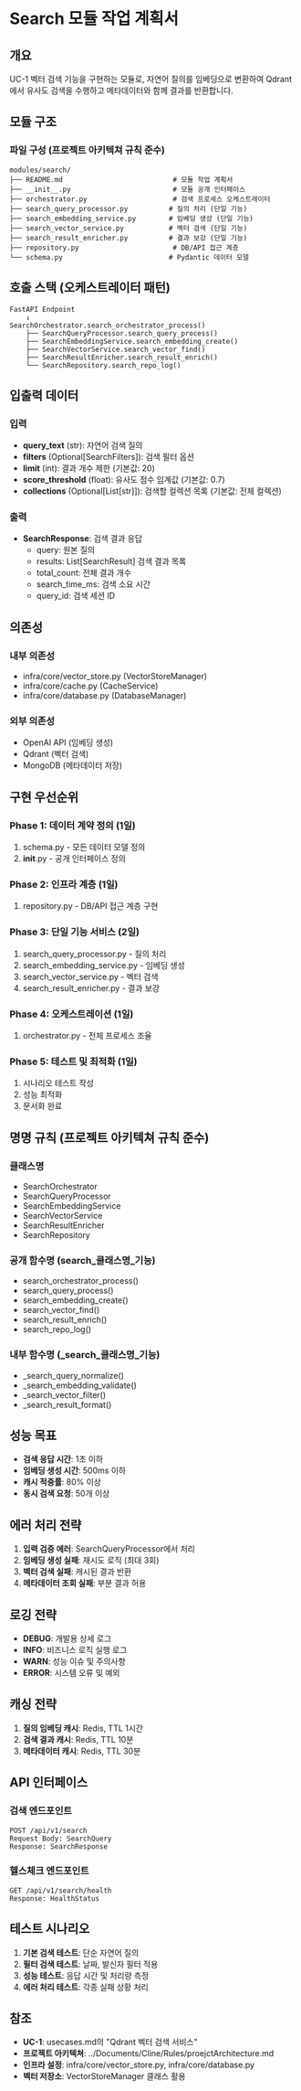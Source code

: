# Search 모듈 작업 계획서

## 개요
UC-1 벡터 검색 기능을 구현하는 모듈로, 자연어 질의를 임베딩으로 변환하여 Qdrant에서 유사도 검색을 수행하고 메타데이터와 함께 결과를 반환합니다.

## 모듈 구조

### 파일 구성 (프로젝트 아키텍쳐 규칙 준수)
```
modules/search/
├── README.md                           # 모듈 작업 계획서
├── __init__.py                         # 모듈 공개 인터페이스
├── orchestrator.py                     # 검색 프로세스 오케스트레이터
├── search_query_processor.py          # 질의 처리 (단일 기능)
├── search_embedding_service.py        # 임베딩 생성 (단일 기능)
├── search_vector_service.py           # 벡터 검색 (단일 기능)
├── search_result_enricher.py          # 결과 보강 (단일 기능)
├── repository.py                       # DB/API 접근 계층
└── schema.py                          # Pydantic 데이터 모델
```

## 호출 스택 (오케스트레이터 패턴)

```
FastAPI Endpoint
    ↓
SearchOrchestrator.search_orchestrator_process()
    ├── SearchQueryProcessor.search_query_process()
    ├── SearchEmbeddingService.search_embedding_create()
    ├── SearchVectorService.search_vector_find()
    ├── SearchResultEnricher.search_result_enrich()
    └── SearchRepository.search_repo_log()
```

## 입출력 데이터

### 입력
- **query_text** (str): 자연어 검색 질의
- **filters** (Optional[SearchFilters]): 검색 필터 옵션
- **limit** (int): 결과 개수 제한 (기본값: 20)
- **score_threshold** (float): 유사도 점수 임계값 (기본값: 0.7)
- **collections** (Optional[List[str]]): 검색할 컬렉션 목록 (기본값: 전체 컬렉션)

### 출력
- **SearchResponse**: 검색 결과 응답
  - query: 원본 질의
  - results: List[SearchResult] 검색 결과 목록
  - total_count: 전체 결과 개수
  - search_time_ms: 검색 소요 시간
  - query_id: 검색 세션 ID

## 의존성

### 내부 의존성
- infra/core/vector_store.py (VectorStoreManager)
- infra/core/cache.py (CacheService)
- infra/core/database.py (DatabaseManager)

### 외부 의존성
- OpenAI API (임베딩 생성)
- Qdrant (벡터 검색)
- MongoDB (메타데이터 저장)

## 구현 우선순위

### Phase 1: 데이터 계약 정의 (1일)
1. schema.py - 모든 데이터 모델 정의
2. __init__.py - 공개 인터페이스 정의

### Phase 2: 인프라 계층 (1일)
1. repository.py - DB/API 접근 계층 구현

### Phase 3: 단일 기능 서비스 (2일)
1. search_query_processor.py - 질의 처리
2. search_embedding_service.py - 임베딩 생성
3. search_vector_service.py - 벡터 검색
4. search_result_enricher.py - 결과 보강

### Phase 4: 오케스트레이션 (1일)
1. orchestrator.py - 전체 프로세스 조율

### Phase 5: 테스트 및 최적화 (1일)
1. 시나리오 테스트 작성
2. 성능 최적화
3. 문서화 완료

## 명명 규칙 (프로젝트 아키텍쳐 규칙 준수)

### 클래스명
- SearchOrchestrator
- SearchQueryProcessor
- SearchEmbeddingService
- SearchVectorService
- SearchResultEnricher
- SearchRepository

### 공개 함수명 (search_클래스명_기능)
- search_orchestrator_process()
- search_query_process()
- search_embedding_create()
- search_vector_find()
- search_result_enrich()
- search_repo_log()

### 내부 함수명 (_search_클래스명_기능)
- _search_query_normalize()
- _search_embedding_validate()
- _search_vector_filter()
- _search_result_format()

## 성능 목표

- **검색 응답 시간**: 1초 이하
- **임베딩 생성 시간**: 500ms 이하
- **캐시 적중률**: 80% 이상
- **동시 검색 요청**: 50개 이상

## 에러 처리 전략

1. **입력 검증 에러**: SearchQueryProcessor에서 처리
2. **임베딩 생성 실패**: 재시도 로직 (최대 3회)
3. **벡터 검색 실패**: 캐시된 결과 반환
4. **메타데이터 조회 실패**: 부분 결과 허용

## 로깅 전략

- **DEBUG**: 개발용 상세 로그
- **INFO**: 비즈니스 로직 실행 로그
- **WARN**: 성능 이슈 및 주의사항
- **ERROR**: 시스템 오류 및 예외

## 캐싱 전략

1. **질의 임베딩 캐시**: Redis, TTL 1시간
2. **검색 결과 캐시**: Redis, TTL 10분
3. **메타데이터 캐시**: Redis, TTL 30분

## API 인터페이스

### 검색 엔드포인트
```
POST /api/v1/search
Request Body: SearchQuery
Response: SearchResponse
```

### 헬스체크 엔드포인트
```
GET /api/v1/search/health
Response: HealthStatus
```

## 테스트 시나리오

1. **기본 검색 테스트**: 단순 자연어 질의
2. **필터 검색 테스트**: 날짜, 발신자 필터 적용
3. **성능 테스트**: 응답 시간 및 처리량 측정
4. **에러 처리 테스트**: 각종 실패 상황 처리

## 참조

- **UC-1**: usecases.md의 "Qdrant 벡터 검색 서비스"
- **프로젝트 아키텍쳐**: ../Documents/Cline/Rules/proejctArchitecture.md
- **인프라 설정**: infra/core/vector_store.py, infra/core/database.py
- **벡터 저장소**: VectorStoreManager 클래스 활용

